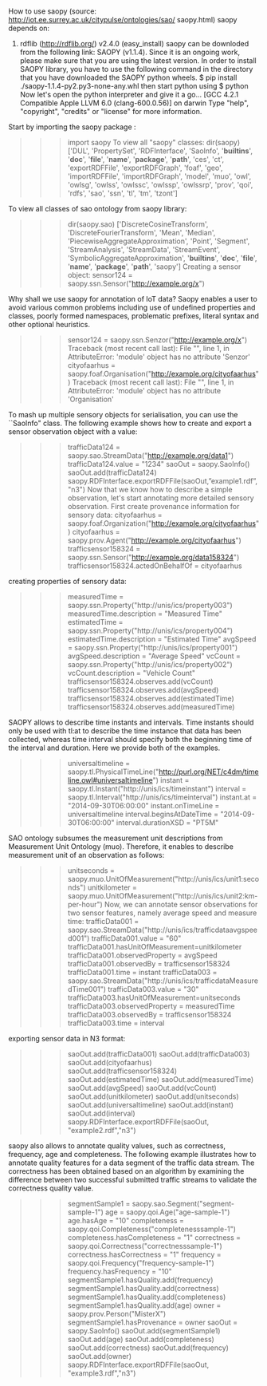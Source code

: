 # 
How to use saopy (source: http://iot.ee.surrey.ac.uk/citypulse/ontologies/sao/
saopy.html)
saopy depends on:
1. rdflib (http://rdflib.org/) v2.4.0 (easy_install)
saopy can be downloded from the following link: SAOPY (v1.1.4). Since it is an ongoing
work, please make sure that you are using the latest version. In order to install SAOPY
library, you have to use the following command in the directory that you have downloaded
the SAOPY python wheels.
$ pip install ./saopy-1.1.4-py2.py3-none-any.whl
then start python using
$ python
Now let's open the python interpreter and give it a go...
[GCC 4.2.1 Compatible Apple LLVM 6.0 (clang-600.0.56)] on
darwin
Type "help", "copyright", "credits" or "license" for more
information.

Start by importing the saopy package :
>>> import saopy
To view all "saopy" classes:
>>> dir(saopy)
['DUL', 'PropertySet', 'RDFInterface', 'SaoInfo',
'__builtins__', '__doc__', '__file__', '__name__',
'__package__', '__path__', 'ces', 'ct', 'exportRDFFile',
'exportRDFGraph', 'foaf', 'geo', 'importRDFFile',
'importRDFGraph', 'model', 'muo', 'owl', 'owlsg', 'owlss',
'owlssc', 'owlssp', 'owlssrp', 'prov', 'qoi', 'rdfs', 'sao',
'ssn', 'tl', 'tm', 'tzont']

To view all classes of sao ontology from saopy library:
>>> dir(saopy.sao)
['DiscreteCosineTransform', 'DiscreteFourierTransform',
'Mean', 'Median', 'PiecewiseAggregateApproximation', 'Point',
'Segment', 'StreamAnalysis', 'StreamData', 'StreamEvent',
'SymbolicAggregateApproximation', '__builtins__', '__doc__',
'__file__', '__name__', '__package__', '__path__', 'saopy']
Creating a sensor object:
>>> sensor124 = saopy.ssn.Sensor("http://example.org/x")

Why shall we use saopy for annotation of IoT data? Saopy enables a user to avoid various
common problems including use of undefined properties and classes, poorly formed
namespaces, problematic prefixes, literal syntax and other optional heuristics.
>>> sensor124 = saopy.ssn.Senzor("http://example.org/x")
Traceback (most recent call last):
File "", line 1, in
AttributeError: 'module' object has no attribute 'Senzor'
>>> cityofaarhus = saopy.foaf.Organisation("http://example.org/cityofaarhus")
Traceback (most recent call last):
File "", line 1, in
AttributeError: 'module' object has no attribute
'Organisation'

To mash up multiple sensory objects for serialisation, you can use the ``SaoInfo" class. The
following example shows how to create and export a sensor observation object with a value:
>>> trafficData124 = saopy.sao.StreamData("http://example.org/data1")
>>> trafficData124.value = "1234"
>>> saoOut = saopy.SaoInfo()
>>> saoOut.add(trafficData124)
>>> saopy.RDFInterface.exportRDFFile(saoOut,”example1.rdf”,"n3")
Now that we know how to describe a simple observation, let's start annotating more detailed
sensory observation. First create provenance information for sensory data:
>>> cityofaarhus = saopy.foaf.Organization("http://example.org/cityofaarhus")
>>> cityofaarhus = saopy.prov.Agent("http://example.org/cityofaarhus")
>>> trafficsensor158324 = saopy.ssn.Sensor("http://example.org/data158324")
>>> trafficsensor158324.actedOnBehalfOf = cityofaarhus

creating properties of sensory data:
>>> measuredTime = saopy.ssn.Property("http://unis/ics/property003")
>>> measuredTime.description = "Measured Time"
>>> estimatedTime = saopy.ssn.Property("http://unis/ics/property004")
>>> estimatedTime.description = "Estimated Time"
>>> avgSpeed = saopy.ssn.Property("http://unis/ics/property001")
>>> avgSpeed.description = "Average Speed"
>>> vcCount = saopy.ssn.Property("http://unis/ics/property002")
>>> vcCount.description = "Vehicle Count"
>>> trafficsensor158324.observes.add(vcCount)
>>> trafficsensor158324.observes.add(avgSpeed)
>>> trafficsensor158324.observes.add(estimatedTime)
>>> trafficsensor158324.observes.add(measuredTime)

SAOPY allows to describe time instants and intervals. Time instants should only be used
with tl:at to describe the time instance that data has been collected, whereas time interval
should specify both the beginning time of the interval and duration. Here we provide both of
the examples.
>>> universaltimeline = saopy.tl.PhysicalTimeLine("http://purl.org/NET/c4dm/timeline.owl#universaltimeline")
>>> instant = saopy.tl.Instant("http://unis/ics/timeinstant")
>>> interval = saopy.tl.Interval("http://unis/ics/timeinterval")
>>> instant.at = "2014-09-30T06:00:00"
>>> instant.onTimeLine = universaltimeline
>>> interval.beginsAtDateTime = "2014-09-30T06:00:00"
>>> interval.durationXSD = "PT5M"

SAO ontology subsumes the measurement unit descriptions from Measurement Unit
Ontology (muo). Therefore, it enables to describe measurement unit of an observation as
follows:
>>> unitseconds = saopy.muo.UnitOfMeasurement("http://unis/ics/unit1:seconds")
>>> unitkilometer = saopy.muo.UnitOfMeasurement("http://unis/ics/unit2:km-per-hour")
Now, we can annotate sensor observations for two sensor features, namely average speed and
measure time:
>>> trafficData001 = saopy.sao.StreamData("http://unis/ics/trafficdataavgspeed001")
>>> trafficData001.value = "60"
>>> trafficData001.hasUnitOfMeasurement=unitkilometer
>>> trafficData001.observedProperty = avgSpeed
>>> trafficData001.observedBy = trafficsensor158324
>>> trafficData001.time = instant
>>> trafficData003 = saopy.sao.StreamData("http://unis/ics/trafficdataMeasuredTime001")
>>> trafficData003.value = "30"
>>> trafficData003.hasUnitOfMeasurement=unitseconds
>>> trafficData003.observedProperty = measuredTime
>>> trafficData003.observedBy = trafficsensor158324
>>> trafficData003.time = interval

exporting sensor data in N3 format:
>>> saoOut.add(trafficData001)
>>> saoOut.add(trafficData003)
>>> saoOut.add(cityofaarhus)
>>> saoOut.add(trafficsensor158324)
>>> saoOut.add(estimatedTime)
>>> saoOut.add(measuredTime)
>>> saoOut.add(avgSpeed)
>>> saoOut.add(vcCount)
>>> saoOut.add(unitkilometer)
>>> saoOut.add(unitseconds)
>>> saoOut.add(universaltimeline)
>>> saoOut.add(instant)
>>> saoOut.add(interval)
>>> saopy.RDFInterface.exportRDFFile(saoOut, "example2.rdf","n3")

saopy also allows to annotate quality values, such as correctness, frequency, age and
completeness. The following example illustrates how to annotate quality features for a data
segment of the traffic data stream. The correctness has been obtained based on an algorithm
by examining the difference between two successful submitted traffic streams to validate the
correctness quality value.

>>> segmentSample1 = saopy.sao.Segment("segment-sample-1")
>>> age = saopy.qoi.Age("age-sample-1")
>>> age.hasAge = "10"
>>> completeness = saopy.qoi.Completeness("completenesssample-1")
>>> completeness.hasCompleteness = "1"
>>> correctness = saopy.qoi.Correctness("correctnesssample-1")
>>> correctness.hasCorrectness = "1"
>>> frequency = saopy.qoi.Frequency("frequency-sample-1")
>>> frequency.hasFrequency = "10"
>>> segmentSample1.hasQuality.add(frequency)
>>> segmentSample1.hasQuality.add(correctness)
>>> segmentSample1.hasQuality.add(completeness)
>>> segmentSample1.hasQuality.add(age)
>>> owner = saopy.prov.Person("MisterX")
>>> segmentSample1.hasProvenance = owner
>>> saoOut = saopy.SaoInfo()
>>> saoOut.add(segmentSample1)
>>> saoOut.add(age)
>>> saoOut.add(completeness)
>>> saoOut.add(correctness)
>>> saoOut.add(frequency)
>>> saoOut.add(owner)
>>> saopy.RDFInterface.exportRDFFile(saoOut, "example3.rdf","n3")
